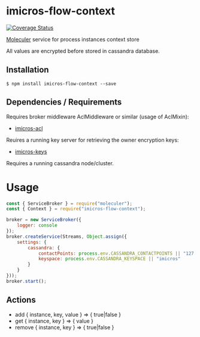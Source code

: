 # imicros-flow-context
[![Coverage Status](https://coveralls.io/repos/github/al66/imicros-flow-context/badge.svg?branch=master)](https://coveralls.io/github/al66/imicros-flow-context?branch=master)

[Moleculer](https://github.com/moleculerjs/moleculer) service for process instances context store

All values are encrypted before stored in cassandra database.

## Installation
```
$ npm install imicros-flow-context --save
```
## Dependencies / Requirements
Requires broker middleware AclMiddleware or similar (usage of AclMixin):
- [imicros-acl](https://github.com/al66/imicros-acl)

Reuires a running key server for retrieving the owner encryption keys:
- [imicros-keys](https://github.com/al66/imicros-keys)

Requires a running cassandra node/cluster.

# Usage
```js
const { ServiceBroker } = require("moleculer");
const { Context } = require("imicros-flow-context");

broker = new ServiceBroker({
    logger: console
});
broker.createService(Streams, Object.assign({ 
    settings: { 
        cassandra: {
            contactPoints: process.env.CASSANDRA_CONTACTPOINTS || "127.0.0.1", 
            keyspace: process.env.CASSANDRA_KEYSPACE || "imicros"
        }
    }
}));
broker.start();
```
## Actions
- add { instance, key, value } => { true|false }  
- get { instance, key } => { value }  
- remove { instance, key } => { true|false }

